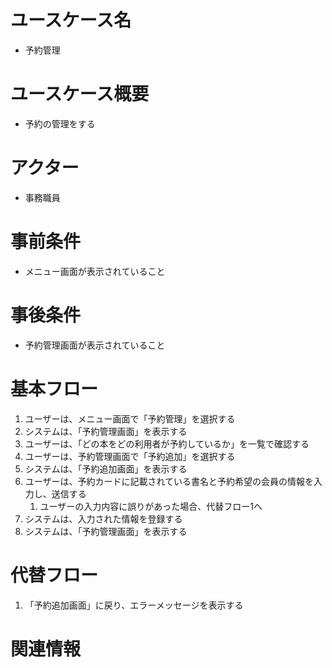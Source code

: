 # ユースケース名
- 予約管理

# ユースケース概要
- 予約の管理をする

# アクター
- 事務職員

# 事前条件
- メニュー画面が表示されていること

# 事後条件
- 予約管理画面が表示されていること

# 基本フロー
1. ユーザーは、メニュー画面で「予約管理」を選択する
2. システムは、「予約管理画面」を表示する
3. ユーザーは、「どの本をどの利用者が予約しているか」を一覧で確認する
4. ユーザーは、予約管理画面で「予約追加」を選択する
5. システムは、「予約追加画面」を表示する
6. ユーザーは、予約カードに記載されている書名と予約希望の会員の情報を入力し、送信する
    1. ユーザーの入力内容に誤りがあった場合、代替フロー1へ
7. システムは、入力された情報を登録する
8. システムは、「予約管理画面」を表示する

# 代替フロー
1. 「予約追加画面」に戻り、エラーメッセージを表示する

# 関連情報